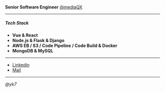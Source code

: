 **Senior Software Engineer** [@mediaQX](https://www.mediaqx.com/)
* * *
##### Tech Stack
 - **Vue & React**
 - **Node.js & Flask & Django**
 - **AWS EB / S3 / Code Pipeline / Code Build & Docker**
 - **MongoDB & MySQL**
* * *
- [Linkedin](https://tr.linkedin.com/in/yasinkuyuk)
- [Mail](mailto:yasinkuyuk@gmail.com)
***
*@yk7*

<!---
yasinkuyuk/yasinkuyuk is a ✨ special ✨ repository because its `README.md` (this file) appears on your GitHub profile.
You can click the Preview link to take a look at your changes.
--->
